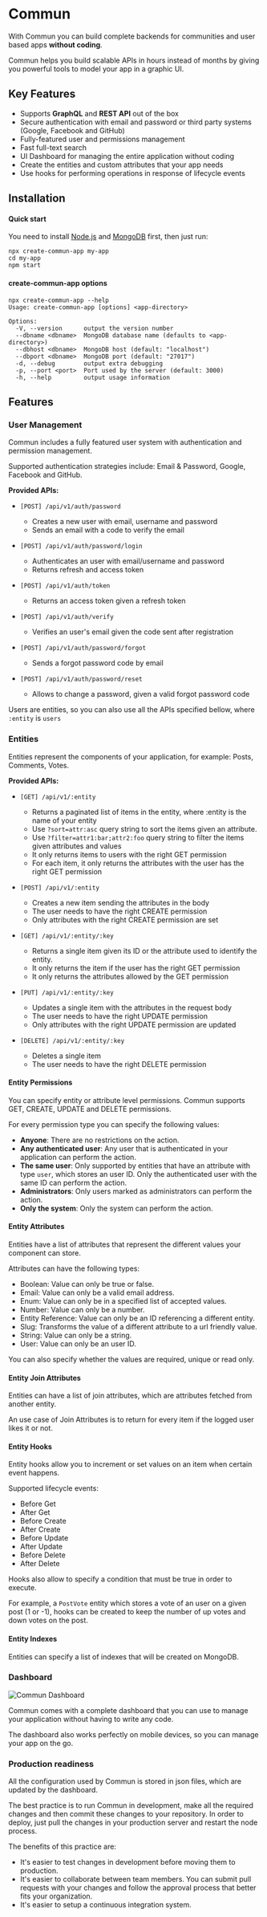 # Commun

With Commun you can build complete backends for communities and user based apps **without coding**.

Commun helps you build scalable APIs in hours instead of months by giving you powerful tools to model your app in a graphic UI.   

## Key Features

- Supports **GraphQL** and **REST API** out of the box
- Secure authentication with email and password or third party systems (Google, Facebook and GitHub)
- Fully-featured user and permissions management
- Fast full-text search
- UI Dashboard for managing the entire application without coding
- Create the entities and custom attributes that your app needs
- Use hooks for performing operations in response of lifecycle events 

## Installation

#### Quick start

You need to install [Node.js](https://nodejs.org/en/download/) and [MongoDB](https://docs.mongodb.com/manual/installation/) first, then just run:

```
npx create-commun-app my-app
cd my-app
npm start
```

#### create-commun-app options

```
npx create-commun-app --help
Usage: create-commun-app [options] <app-directory>

Options:
  -V, --version      output the version number
  --dbname <dbname>  MongoDB database name (defaults to <app-directory>)
  --dbhost <dbname>  MongoDB host (default: "localhost")
  --dbport <dbname>  MongoDB port (default: "27017")
  -d, --debug        output extra debugging
  -p, --port <port>  Port used by the server (default: 3000)
  -h, --help         output usage information
```

## Features

### User Management

Commun includes a fully featured user system with authentication and permission management.

Supported authentication strategies include: Email & Password, Google, Facebook and GitHub.

**Provided APIs:**

* `[POST] /api/v1/auth/password`
  - Creates a new user with email, username and password
  - Sends an email with a code to verify the email 

* `[POST] /api/v1/auth/password/login`
  - Authenticates an user with email/username and password
  - Returns refresh and access token

* `[POST] /api/v1/auth/token`
  - Returns an access token given a refresh token

* `[POST] /api/v1/auth/verify`
  - Verifies an user's email given the code sent after registration

* `[POST] /api/v1/auth/password/forgot`
  - Sends a forgot password code by email

* `[POST] /api/v1/auth/password/reset`
  - Allows to change a password, given a valid forgot password code

Users are entities, so you can also use all the APIs specified bellow, where `:entity` is `users`

### Entities

Entities represent the components of your application, for example: Posts, Comments, Votes.

**Provided APIs:**

* `[GET] /api/v1/:entity`
  - Returns a paginated list of items in the entity, where :entity is the name of your entity
  - Use `?sort=attr:asc` query string to sort the items given an attribute.
  - Use `?filter=attr1:bar;attr2:foo` query string to filter the items given attributes and values
  - It only returns items to users with the right GET permission
  - For each item, it only returns the attributes with the user has the right GET permission

* `[POST] /api/v1/:entity`
  - Creates a new item sending the attributes in the body
  - The user needs to have the right CREATE permission
  - Only attributes with the right CREATE permission are set

* `[GET] /api/v1/:entity/:key`
  - Returns a single item given its ID or the attribute used to identify the entity.
  - It only returns the item if the user has the right GET permission
  - It only returns the attributes allowed by the GET permission
 
* `[PUT] /api/v1/:entity/:key`
  - Updates a single item with the attributes in the request body
  - The user needs to have the right UPDATE permission
  - Only attributes with the right UPDATE permission are updated

* `[DELETE] /api/v1/:entity/:key`
  - Deletes a single item
  - The user needs to have the right DELETE permission

#### Entity Permissions

You can specify entity or attribute level permissions. Commun supports GET, CREATE, UPDATE and DELETE permissions.

For every permission type you can specify the following values:
- **Anyone**: There are no restrictions on the action.
- **Any authenticated user**: Any user that is authenticated in your application can perform the action.
- **The same user**: Only supported by entities that have an attribute with type `user`, which stores an user ID. Only the authenticated user with the same ID can perform the action.
- **Administrators**: Only users marked as administrators can perform the action.
- **Only the system**: Only the system can perform the action.

#### Entity Attributes

Entities have a list of attributes that represent the different values your component can store.

Attributes can have the following types:
- Boolean: Value can only be true or false.
- Email: Value can only be a valid email address.
- Enum: Value can only be in a specified list of accepted values. 
- Number: Value can only be a number.
- Entity Reference: Value can only be an ID referencing a different entity.
- Slug: Transforms the value of a different attribute to a url friendly value.
- String: Value can only be a string.
- User: Value can only be an user ID.

You can also specify whether the values are required, unique or read only.

#### Entity Join Attributes

Entities can have a list of join attributes, which are attributes fetched from another entity.

An use case of Join Attributes is to return for every item if the logged user likes it or not.

#### Entity Hooks

Entity hooks allow you to increment or set values on an item when certain event happens.

Supported lifecycle events:
- Before Get
- After Get
- Before Create
- After Create
- Before Update
- After Update
- Before Delete
- After Delete

Hooks also allow to specify a condition that must be true in order to execute.

For example, a `PostVote` entity which stores a vote of an user on a given post (1 or -1), hooks can be created to keep the number of up votes and down votes on the post.

#### Entity Indexes

Entities can specify a list of indexes that will be created on MongoDB.

### Dashboard

![Commun Dashboard](https://i.imgur.com/OfssVs1.png)

Commun comes with a complete dashboard that you can use to manage your application without having to write any code.

The dashboard also works perfectly on mobile devices, so you can manage your app on the go.

### Production readiness

All the configuration used by Commun is stored in json files, which are updated by the dashboard.

The best practice is to run Commun in development, make all the required changes and then commit these changes to your repository.
In order to deploy, just pull the changes in your production server and restart the node process.

The benefits of this practice are: 
* It's easier to test changes in development before moving them to production.
* It's easier to collaborate between team members. You can submit pull requests with your changes and follow the approval process that better fits your organization.
* It's easier to setup a continuous integration system.
